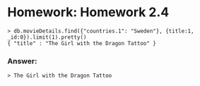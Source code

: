 # Homework: Homework 2.4

`````
> db.movieDetails.find({"countries.1": "Sweden"}, {title:1, _id:0}).limit(1).pretty()
{ "title" : "The Girl with the Dragon Tattoo" }

`````
### Answer:

`````
> The Girl with the Dragon Tattoo

`````
